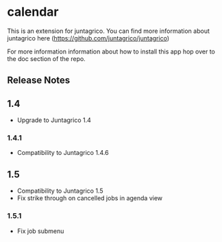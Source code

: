 # calendar

This is an extension for juntagrico. You can find more information about juntagrico here
(https://github.com/juntagrico/juntagrico)

For more information information about how to install this app hop over to the doc section of the repo.

## Release Notes

## 1.4

* Upgrade to Juntagrico 1.4

### 1.4.1

* Compatibility to Juntagrico 1.4.6

## 1.5

* Compatibility to Juntagrico 1.5
* Fix strike through on cancelled jobs in agenda view

### 1.5.1

* Fix job submenu
